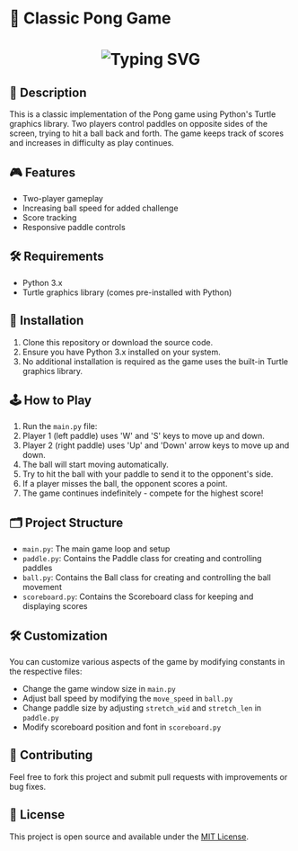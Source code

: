 # 🏓 Classic Pong Game

<h1 align="center">
  <img src="https://readme-typing-svg.demolab.com?font=Press+Start+2P&size=28&duration=3000&pause=1000&color=FFFFFF&center=true&vCenter=true&width=580&height=50&lines=Classic+Pong+Game;Paddle+%F0%9F%8F%93+Ball+%F0%9F%8F%90+Score+%F0%9F%8F%86" alt="Typing SVG" />
</h1>

## 📖 Description

This is a classic implementation of the Pong game using Python's Turtle graphics library. Two players control paddles on opposite sides of the screen, trying to hit a ball back and forth. The game keeps track of scores and increases in difficulty as play continues.

## 🎮 Features

- Two-player gameplay
- Increasing ball speed for added challenge
- Score tracking
- Responsive paddle controls

## 🛠 Requirements

- Python 3.x
- Turtle graphics library (comes pre-installed with Python)

## 🚀 Installation

1. Clone this repository or download the source code.
2. Ensure you have Python 3.x installed on your system.
3. No additional installation is required as the game uses the built-in Turtle graphics library.

## 🕹 How to Play

1. Run the `main.py` file:
2. Player 1 (left paddle) uses 'W' and 'S' keys to move up and down.
3. Player 2 (right paddle) uses 'Up' and 'Down' arrow keys to move up and down.
4. The ball will start moving automatically.
5. Try to hit the ball with your paddle to send it to the opponent's side.
6. If a player misses the ball, the opponent scores a point.
7. The game continues indefinitely - compete for the highest score!

## 🗂 Project Structure

- `main.py`: The main game loop and setup
- `paddle.py`: Contains the Paddle class for creating and controlling paddles
- `ball.py`: Contains the Ball class for creating and controlling the ball movement
- `scoreboard.py`: Contains the Scoreboard class for keeping and displaying scores

## 🛠 Customization

You can customize various aspects of the game by modifying constants in the respective files:

- Change the game window size in `main.py`
- Adjust ball speed by modifying the `move_speed` in `ball.py`
- Change paddle size by adjusting `stretch_wid` and `stretch_len` in `paddle.py`
- Modify scoreboard position and font in `scoreboard.py`

## 🤝 Contributing

Feel free to fork this project and submit pull requests with improvements or bug fixes.

## 📜 License

This project is open source and available under the [MIT License](LICENSE).
